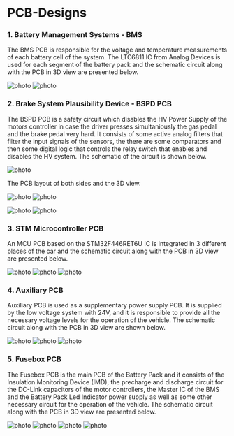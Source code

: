 # PCB-Designs


### 1. Battery Management Systems - BMS

The BMS PCB is responsible for the voltage and temperature measurements of each battery cell of the system. The LTC6811 IC from Analog Devices is used for each segment of the battery pack and the schematic circuit along with the PCB in 3D view are presented below.

![photo](Screenshots/Screenshot_100.png)
![photo](Screenshots/Screenshot_102.png)

### 2. Brake System Plausibility Device - BSPD PCB

The BSPD PCB is a safety circuit which disables the HV Power Supply of the motors controller in case the driver presses simultaniously the gas pedal and the brake pedal very hard. It consists of some active analog filters that filter the input signals of the sensors, the there are some comparators and then some digital logic that controls the relay switch that enables and disables the HV system. The schematic of the circuit is shown below.

![photo](Screenshots/Screenshot_4.png)

The PCB layout of both sides and the 3D view.

![photo](Screenshots/Screenshot_25.png)
![photo](Screenshots/Screenshot_26.png)

![photo](Screenshots/Screenshot_5.png)
![photo](Screenshots/Screenshot_6.png)

### 3. STM Microcontroller PCB

An MCU PCB based on the STM32F446RET6U IC is integrated in 3 different places of the car and the schematic circuit along with the PCB in 3D view are presented below.

![photo](Screenshots/Screenshot_1.png)
![photo](Screenshots/Screenshot_2.png)
![photo](Screenshots/Screenshot_3.png)

### 4. Auxiliary PCB

Auxiliary PCB is used as a supplementary power supply PCB. It is supplied by the low voltage system with 24V, and it is responsible to provide all the necessary voltage levels for the operation of the vehicle. The schematic circuit along with the PCB in 3D view are shown below.

![photo](Screenshots/Screenshot_7.png)
![photo](Screenshots/Screenshot_8.png)
![photo](Screenshots/Screenshot_9.png)

### 5. Fusebox PCB

The Fusebox PCB is the main PCB of the Battery Pack and it consists of the Insulation Monitoring Device (IMD), the precharge and discharge circuit for the DC-Link capacitors of the motor controllers, the Master IC of the BMS and the Battery Pack Led Indicator power supply as well as some other necessary circuit for the operation of the vehicle. The schematic circuit along with the PCB in 3D view are presented below.

![photo](Screenshots/Screenshot_20.png)
![photo](Screenshots/Screenshot_21.png)
![photo](Screenshots/Screenshot_22.png)
![photo](Screenshots/Screenshot_27.png)










